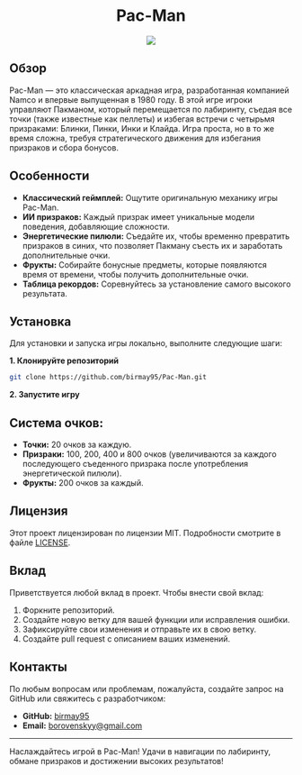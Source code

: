 <h1 align="center">Pac-Man</h1>
<div align="center">
  <img src="https://user-images.githubusercontent.com/74038190/212284158-e840e285-664b-44d7-b79b-e264b5e54825.gif"  />
</div>

## Обзор

Pac-Man — это классическая аркадная игра, разработанная компанией Namco и впервые выпущенная в 1980 году. В этой игре игроки управляют Пакманом, который перемещается по лабиринту, съедая все точки (также известные как пеллеты) и избегая встречи с четырьмя призраками: Блинки, Пинки, Инки и Клайда. Игра проста, но в то же время сложна, требуя стратегического движения для избегания призраков и сбора бонусов.

## Особенности

- **Классический геймплей:** Ощутите оригинальную механику игры Pac-Man.
- **ИИ призраков:** Каждый призрак имеет уникальные модели поведения, добавляющие сложности.
- **Энергетические пилюли:** Съедайте их, чтобы временно превратить призраков в синих, что позволяет Пакману съесть их и заработать дополнительные очки.
- **Фрукты:** Собирайте бонусные предметы, которые появляются время от времени, чтобы получить дополнительные очки.
- **Таблица рекордов:** Соревнуйтесь за установление самого высокого результата.

## Установка

Для установки и запуска игры локально, выполните следующие шаги:

**1. Клонируйте репозиторий**
```bash
git clone https://github.com/birmay95/Pac-Man.git
```

**2. Запустите игру**

## Система очков:

- **Точки:** 20 очков за каждую.
- **Призраки:** 100, 200, 400 и 800 очков (увеличиваются за каждого последующего съеденного призрака после употребления энергетической пилюли).
- **Фрукты:** 200 очков за каждый.

## Лицензия

Этот проект лицензирован по лицензии MIT. Подробности смотрите в файле [LICENSE](LICENSE).

## Вклад

Приветствуется любой вклад в проект. Чтобы внести свой вклад:

1. Форкните репозиторий.
2. Создайте новую ветку для вашей функции или исправления ошибки.
3. Зафиксируйте свои изменения и отправьте их в свою ветку.
4. Создайте pull request с описанием ваших изменений.

## Контакты

По любым вопросам или проблемам, пожалуйста, создайте запрос на GitHub или свяжитесь с разработчиком:

- **GitHub:** [birmay95](https://github.com/birmay95)
- **Email:** borovenskyy@gmail.com

---

Наслаждайтесь игрой в Pac-Man! Удачи в навигации по лабиринту, обмане призраков и достижении высоких результатов!
